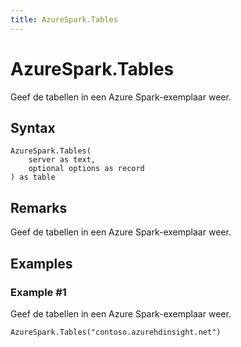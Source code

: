```yaml
---
title: AzureSpark.Tables
---
```


# AzureSpark.Tables


Geef de tabellen in een Azure Spark-exemplaar weer.


## Syntax

```powerquery
AzureSpark.Tables(
    server as text,
    optional options as record
) as table
```


## Remarks

Geef de tabellen in een Azure Spark-exemplaar weer.


## Examples

### Example #1 
Geef de tabellen in een Azure Spark-exemplaar weer.
```powerquery
AzureSpark.Tables("contoso.azurehdinsight.net")
```



